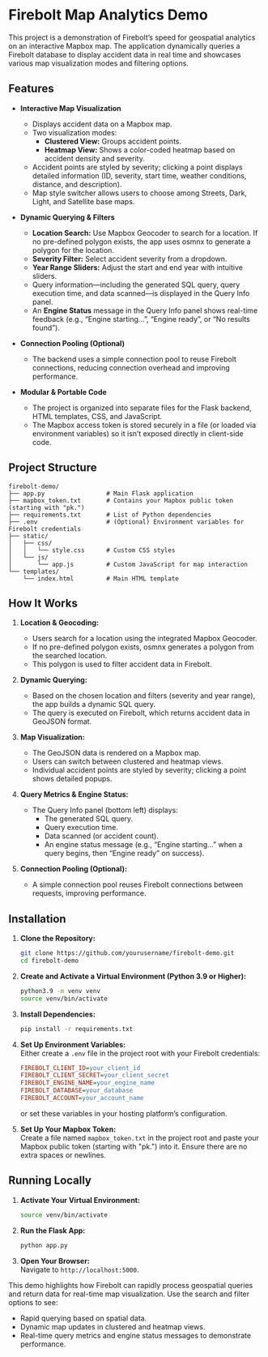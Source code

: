 # Firebolt Map Analytics Demo

This project is a demonstration of Firebolt’s speed for geospatial analytics on an interactive Mapbox map. The application dynamically queries a Firebolt database to display accident data in real time and showcases various map visualization modes and filtering options.

## Features

- **Interactive Map Visualization**
  - Displays accident data on a Mapbox map.
  - Two visualization modes:
    - **Clustered View:** Groups accident points.
    - **Heatmap View:** Shows a color-coded heatmap based on accident density and severity.
  - Accident points are styled by severity; clicking a point displays detailed information (ID, severity, start time, weather conditions, distance, and description).
  - Map style switcher allows users to choose among Streets, Dark, Light, and Satellite base maps.

- **Dynamic Querying & Filters**
  - **Location Search:** Use Mapbox Geocoder to search for a location. If no pre-defined polygon exists, the app uses osmnx to generate a polygon for the location.
  - **Severity Filter:** Select accident severity from a dropdown.
  - **Year Range Sliders:** Adjust the start and end year with intuitive sliders.
  - Query information—including the generated SQL query, query execution time, and data scanned—is displayed in the Query Info panel.
  - An **Engine Status** message in the Query Info panel shows real-time feedback (e.g., “Engine starting…”, “Engine ready”, or “No results found”).

- **Connection Pooling (Optional)**
  - The backend uses a simple connection pool to reuse Firebolt connections, reducing connection overhead and improving performance.

- **Modular & Portable Code**
  - The project is organized into separate files for the Flask backend, HTML templates, CSS, and JavaScript.
  - The Mapbox access token is stored securely in a file (or loaded via environment variables) so it isn’t exposed directly in client-side code.

## Project Structure

```
firebolt-demo/
├── app.py                 # Main Flask application
├── mapbox_token.txt       # Contains your Mapbox public token (starting with "pk.")
├── requirements.txt       # List of Python dependencies
├── .env                   # (Optional) Environment variables for Firebolt credentials
├── static/
│   ├── css/
│   │   └── style.css      # Custom CSS styles
│   └── js/
│       └── app.js         # Custom JavaScript for map interaction
└── templates/
    └── index.html         # Main HTML template
```

## How It Works

1. **Location & Geocoding:**  
   - Users search for a location using the integrated Mapbox Geocoder.
   - If no pre-defined polygon exists, osmnx generates a polygon from the searched location.
   - This polygon is used to filter accident data in Firebolt.

2. **Dynamic Querying:**  
   - Based on the chosen location and filters (severity and year range), the app builds a dynamic SQL query.
   - The query is executed on Firebolt, which returns accident data in GeoJSON format.

3. **Map Visualization:**  
   - The GeoJSON data is rendered on a Mapbox map.
   - Users can switch between clustered and heatmap views.
   - Individual accident points are styled by severity; clicking a point shows detailed popups.

4. **Query Metrics & Engine Status:**  
   - The Query Info panel (bottom left) displays:
     - The generated SQL query.
     - Query execution time.
     - Data scanned (or accident count).
     - An engine status message (e.g., “Engine starting…” when a query begins, then “Engine ready” on success).

5. **Connection Pooling (Optional):**  
   - A simple connection pool reuses Firebolt connections between requests, improving performance.

## Installation

1. **Clone the Repository:**

   ```bash
   git clone https://github.com/yourusername/firebolt-demo.git
   cd firebolt-demo
   ```

2. **Create and Activate a Virtual Environment (Python 3.9 or Higher):**

   ```bash
   python3.9 -m venv venv
   source venv/bin/activate
   ```

3. **Install Dependencies:**

   ```bash
   pip install -r requirements.txt
   ```

4. **Set Up Environment Variables:**  
   Either create a `.env` file in the project root with your Firebolt credentials:

   ```ini
   FIREBOLT_CLIENT_ID=your_client_id
   FIREBOLT_CLIENT_SECRET=your_client_secret
   FIREBOLT_ENGINE_NAME=your_engine_name
   FIREBOLT_DATABASE=your_database
   FIREBOLT_ACCOUNT=your_account_name
   ```

   or set these variables in your hosting platform’s configuration.

5. **Set Up Your Mapbox Token:**  
   Create a file named `mapbox_token.txt` in the project root and paste your Mapbox public token (starting with "pk.") into it. Ensure there are no extra spaces or newlines.

## Running Locally

1. **Activate Your Virtual Environment:**

   ```bash
   source venv/bin/activate
   ```

2. **Run the Flask App:**

   ```bash
   python app.py
   ```

3. **Open Your Browser:**  
   Navigate to `http://localhost:5000`.

This demo highlights how Firebolt can rapidly process geospatial queries and return data for real-time map visualization. Use the search and filter options to see:

- Rapid querying based on spatial data.
- Dynamic map updates in clustered and heatmap views.
- Real-time query metrics and engine status messages to demonstrate performance.
